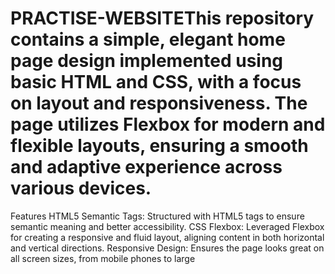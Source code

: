 # PRACTISE-WEBSITEThis repository contains a simple, elegant home page design implemented using basic HTML and CSS, with a focus on layout and responsiveness. The page utilizes Flexbox for modern and flexible layouts, ensuring a smooth and adaptive experience across various devices.

Features
HTML5 Semantic Tags: Structured with HTML5 tags to ensure semantic meaning and better accessibility.
CSS Flexbox: Leveraged Flexbox for creating a responsive and fluid layout, aligning content in both horizontal and vertical directions.
Responsive Design: Ensures the page looks great on all screen sizes, from mobile phones to large
